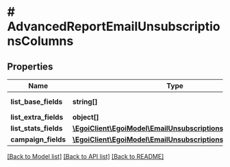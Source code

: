 # # AdvancedReportEmailUnsubscriptionsColumns

## Properties

Name | Type | Description | Notes
------------ | ------------- | ------------- | -------------
**list_base_fields** | **string[]** | Array of base fields | 
**list_extra_fields** | **object[]** |  | 
**list_stats_fields** | [**\EgoiClient\EgoiModel\EmailUnsubscriptionsListStatsFields**](EmailUnsubscriptionsListStatsFields.md) |  | 
**campaign_fields** | [**\EgoiClient\EgoiModel\EmailUnsubscriptionsCampaignFields**](EmailUnsubscriptionsCampaignFields.md) |  | 

[[Back to Model list]](../../README.md#documentation-for-models) [[Back to API list]](../../README.md#documentation-for-api-endpoints) [[Back to README]](../../README.md)


